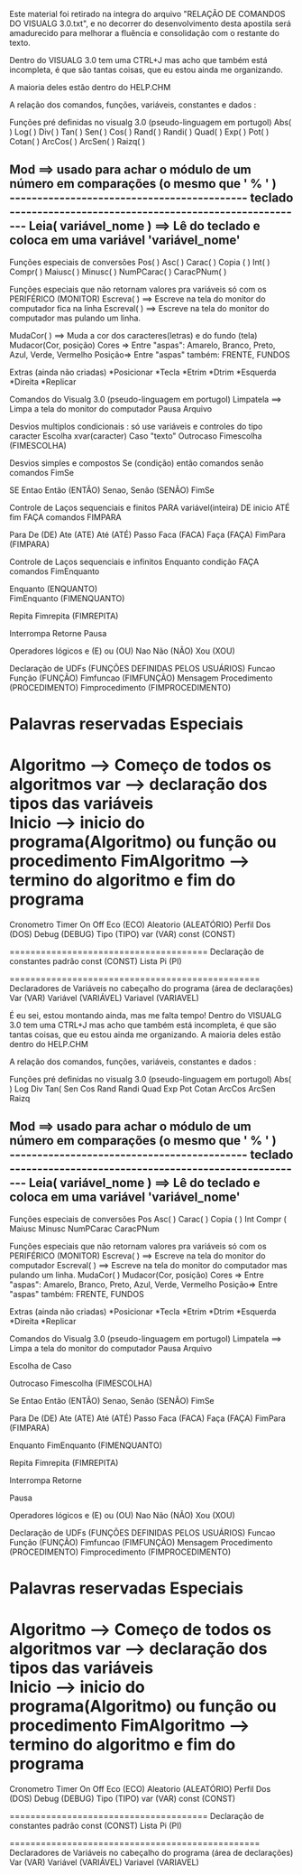 
Este material foi retirado na integra do arquivo "RELAÇÃO DE COMANDOS DO VISUALG 3.0.txt", e no decorrer do desenvolvimento desta apostila será amadurecido para melhorar a fluência e consolidação com o restante do texto.

Dentro do VISUALG 3.0 tem uma CTRL+J mas acho que também está incompleta, é que são tantas coisas, que eu estou ainda me organizando.

A maioria deles estão dentro do HELP.CHM 

A relação dos comandos, funções, variáveis, constantes e dados  :

Funções pré definidas no visualg 3.0 (pseudo-linguagem em portugol) 
Abs( ) 
Log( )
Div( )
Tan( )
Sen( )
Cos( )
Rand( )
Randi( )
Quad( )
Exp( )
Pot( )
Cotan( )
ArcCos( )
ArcSen( )
Raizq( )

Mod ==> usado para achar o módulo de um número em comparações (o mesmo que ' % ' )  
------------------------------------------- teclado ------------------------------------------------------
Leia( variável_nome ) ==> Lê do teclado e coloca em uma variável 'variável_nome'
--------------------------------------------------------------------------------------------------------------
Funções especiais de conversões
Pos( )
Asc( )
Carac( )
Copia ( )
Int( )
Compr( )
Maiusc( )
Minusc( )
NumPCarac( )
CaracPNum( )

Funções especiais que não retornam valores pra variáveis só com os PERIFÉRICO (MONITOR)
Escreva( )   ==> Escreve na tela do monitor do computador fica na linha
Escreval( )  ==> Escreve na tela do monitor do computador mas pulando um linha.

MudaCor( ) ==> Muda a cor dos caracteres(letras) e do fundo (tela) 
Mudacor(Cor, posição) 
Cores =>   Entre "aspas": Amarelo, Branco, Preto, Azul, Verde, Vermelho
Posição=> Entre "aspas" também: FRENTE, FUNDOS   

Extras (ainda não criadas)
*Posicionar
*Tecla
*Etrim
*Dtrim
*Esquerda
*Direita
*Replicar

Comandos do Visualg 3.0 (pseudo-linguagem em portugol) 
Limpatela  ==> Limpa a tela do monitor do computador
Pausa
Arquivo

Desvios multiplos condicionais : só use variáveis e controles do tipo caracter
Escolha  xvar(caracter)
Caso "texto"
Outrocaso 
Fimescolha (FIMESCOLHA)

Desvios simples e compostos
Se (condição) então 
     comandos
senão 
     comandos
FimSe

SE Entao Então (ENTÃO) 
Senao, Senão (SENÃO)
FimSe

Controle de Laços sequenciais e finitos 
PARA variável(inteira) DE inicio ATÉ fim FAÇA
     comandos
FIMPARA

Para De (DE) Ate (ATE) Até (ATÉ) Passo Faca (FACA) Faça (FAÇA)
FimPara (FIMPARA)

Controle de Laços sequenciais e infinitos 
Enquanto condição FAÇA
        comandos
FimEnquanto

Enquanto (ENQUANTO)     
FimEnquanto (FIMENQUANTO)

Repita
Fimrepita (FIMREPITA)

Interrompa
Retorne
Pausa

Operadores lógicos
e (E)
ou (OU)
Nao
Não (NÃO)
Xou (XOU)

Declaração de UDFs (FUNÇÕES DEFINIDAS PELOS USUÁRIOS)
Funcao
Função (FUNÇÃO) 
Fimfuncao (FIMFUNÇÃO)
Mensagem 
Procedimento (PROCEDIMENTO)
Fimprocedimento (FIMPROCEDIMENTO)

Palavras reservadas Especiais
===================================
Algoritmo     --> Começo de todos os algoritmos 
var              --> declaração dos tipos das variáveis   
Inicio           --> inicio do programa(Algoritmo) ou função ou procedimento
FimAlgoritmo --> termino do algoritmo e fim do programa
=========================================
Cronometro
Timer
On
Off
Eco (ECO)
Aleatorio (ALEATÓRIO)
Perfil 
Dos (DOS)
Debug (DEBUG)
Tipo (TIPO)
var (VAR)
const (CONST)

======================================
Declaração de constantes padrão
const (CONST)
Lista
Pi (PI)

================================================
Declaradores de Variáveis no cabeçalho do programa (área de declarações)
Var (VAR) 
Variável  (VARIÁVEL)
Variavel  (VARIAVEL)

É eu sei, estou montando ainda, mas me falta tempo!
Dentro do VISUALG 3.0 tem uma CTRL+J mas acho que também está incompleta, é que são tantas coisas, que eu estou ainda me organizando.
A maioria deles estão dentro do HELP.CHM 


A relação dos comandos, funções, variáveis, constantes e dados  :

Funções pré definidas no visualg 3.0 (pseudo-linguagem em portugol) 
Abs( ) 
Log
Div
Tan(
Sen
Cos
Rand
Randi
Quad
Exp
Pot
Cotan
ArcCos
ArcSen
Raizq

Mod ==> usado para achar o módulo de um número em comparações (o mesmo que ' % ' )  
------------------------------------------- teclado ------------------------------------------------------
Leia( variável_nome ) ==> Lê do teclado e coloca em uma variável 'variável_nome'
--------------------------------------------------------------------------------------------------------------
Funções especiais de conversões
Pos
Asc( )
Carac( )
Copia ( )
Int
Compr ( 
Maiusc
Minusc
NumPCarac
CaracPNum

Funções especiais que não retornam valores pra variáveis só com os PERIFÉRICO (MONITOR)
Escreva( )   ==> Escreve na tela do monitor do computador
Escreval( )  ==> Escreve na tela do monitor do computador mas pulando um linha.
MudaCor( ) Mudacor(Cor, posição) Cores =>   Entre "aspas": Amarelo, Branco, Preto, Azul, Verde, Vermelho
                                                   Posição=> Entre "aspas" também: FRENTE, FUNDOS   


Extras (ainda não criadas)
*Posicionar
*Tecla
*Etrim
*Dtrim
*Esquerda
*Direita
*Replicar

Comandos do Visualg 3.0 (pseudo-linguagem em portugol) 
Limpatela  ==> Limpa a tela do monitor do computador
Pausa
Arquivo

Escolha de 
Caso

Outrocaso
Fimescolha (FIMESCOLHA)

Se Entao Então (ENTÃO) 
Senao, Senão (SENÃO)
FimSe

Para De (DE) Ate (ATE) Até (ATÉ) Passo Faca (FACA) Faça (FAÇA)
FimPara (FIMPARA)


Enquanto
FimEnquanto (FIMENQUANTO)

Repita
Fimrepita (FIMREPITA)

Interrompa
Retorne

Pausa

Operadores lógicos
e (E)
ou (OU)
Nao
Não (NÃO)
Xou (XOU)

Declaração de UDFs (FUNÇÕES DEFINIDAS PELOS USUÁRIOS)
Funcao
Função (FUNÇÃO) 
Fimfuncao (FIMFUNÇÃO)
Mensagem 
Procedimento (PROCEDIMENTO)
Fimprocedimento (FIMPROCEDIMENTO)


Palavras reservadas Especiais
===================================
Algoritmo     --> Começo de todos os algoritmos 
var              --> declaração dos tipos das variáveis   
Inicio           --> inicio do programa(Algoritmo) ou função ou procedimento
FimAlgoritmo --> termino do algoritmo e fim do programa
=========================================
Cronometro
Timer
On
Off
Eco (ECO)
Aleatorio (ALEATÓRIO)
Perfil 
Dos (DOS)
Debug (DEBUG)
Tipo (TIPO)
var (VAR)
const (CONST)

======================================
Declaração de constantes padrão
const (CONST)
Lista
Pi (PI)

================================================
Declaradores de Variáveis no cabeçalho do programa (área de declarações)
Var (VAR) 
Variável  (VARIÁVEL)
Variavel  (VARIAVEL)


